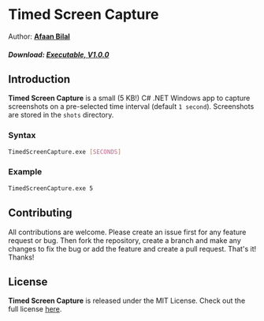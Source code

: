 Timed Screen Capture
==============

Author: **[Afaan Bilal](https://afaan.me)**  

##### Download: [Executable, V1.0.0](https://afaan.me/pre-built/TimedScreenCapture-1.0.0-Executable.zip)

## Introduction
**Timed Screen Capture** is a small (5 KB!) C# .NET Windows app to capture screenshots on a pre-selected
time interval (default `1 second`). Screenshots are stored in the `shots` directory.

### Syntax

```bash
TimedScreenCapture.exe [SECONDS]
```

### Example

```bash
TimedScreenCapture.exe 5
```

## Contributing
All contributions are welcome. Please create an issue first for any feature request
or bug. Then fork the repository, create a branch and make any changes to fix the bug 
or add the feature and create a pull request. That's it!
Thanks!

## License
**Timed Screen Capture** is released under the MIT License.
Check out the full license [here](LICENSE).

